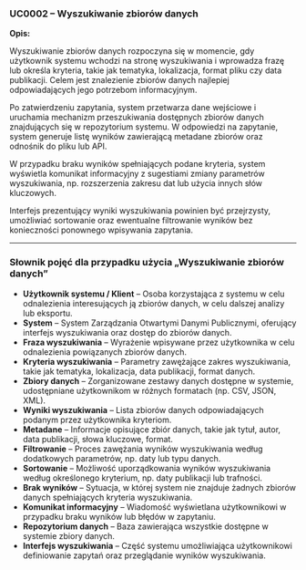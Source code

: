 ### **UC0002 – Wyszukiwanie zbiorów danych**  
**Opis:**  

Wyszukiwanie zbiorów danych rozpoczyna się w momencie, gdy użytkownik systemu wchodzi na stronę wyszukiwania i wprowadza frazę lub określa kryteria, takie jak tematyka, lokalizacja, format pliku czy data publikacji. Celem jest znalezienie zbiorów danych najlepiej odpowiadających jego potrzebom informacyjnym.

Po zatwierdzeniu zapytania, system przetwarza dane wejściowe i uruchamia mechanizm przeszukiwania dostępnych zbiorów danych znajdujących się w repozytorium systemu. W odpowiedzi na zapytanie, system generuje listę wyników zawierającą metadane zbiorów oraz odnośnik do pliku lub API.

W przypadku braku wyników spełniających podane kryteria, system wyświetla komunikat informacyjny z sugestiami zmiany parametrów wyszukiwania, np. rozszerzenia zakresu dat lub użycia innych słów kluczowych.  

Interfejs prezentujący wyniki wyszukiwania powinien być przejrzysty, umożliwiać sortowanie oraz ewentualne filtrowanie wyników bez konieczności ponownego wpisywania zapytania.

---

### **Słownik pojęć dla przypadku użycia „Wyszukiwanie zbiorów danych”**

- **Użytkownik systemu / Klient** – Osoba korzystająca z systemu w celu odnalezienia interesujących ją zbiorów danych, w celu dalszej analizy lub eksportu.
- **System** – System Zarządzania Otwartymi Danymi Publicznymi, oferujący interfejs wyszukiwania oraz dostęp do zbiorów danych.
- **Fraza wyszukiwania** – Wyrażenie wpisywane przez użytkownika w celu odnalezienia powiązanych zbiorów danych.
- **Kryteria wyszukiwania** – Parametry zawężające zakres wyszukiwania, takie jak tematyka, lokalizacja, data publikacji, format danych.
- **Zbiory danych** – Zorganizowane zestawy danych dostępne w systemie, udostępniane użytkownikom w różnych formatach (np. CSV, JSON, XML).
- **Wyniki wyszukiwania** – Lista zbiorów danych odpowiadających podanym przez użytkownika kryteriom.
- **Metadane** – Informacje opisujące zbiór danych, takie jak tytuł, autor, data publikacji, słowa kluczowe, format.
- **Filtrowanie** – Proces zawężania wyników wyszukiwania według dodatkowych parametrów, np. daty lub typu danych.
- **Sortowanie** – Możliwość uporządkowania wyników wyszukiwania według określonego kryterium, np. daty publikacji lub trafności.
- **Brak wyników** – Sytuacja, w której system nie znajduje żadnych zbiorów danych spełniających kryteria wyszukiwania.
- **Komunikat informacyjny** – Wiadomość wyświetlana użytkownikowi w przypadku braku wyników lub błędów w zapytaniu.
- **Repozytorium danych** – Baza zawierająca wszystkie dostępne w systemie zbiory danych.
- **Interfejs wyszukiwania** – Część systemu umożliwiająca użytkownikowi definiowanie zapytań oraz przeglądanie wyników wyszukiwania.
